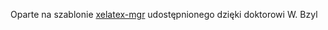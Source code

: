 Oparte na szablonie [xelatex-mgr](https://github.com/wbzyl/xelatex-mgr) udostępnionego dzięki doktorowi W. Bzyl
